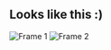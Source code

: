 ## Looks like this :)
![Frame 1](https://github.com/user-attachments/assets/c63f2b60-29f9-4ca5-9c2f-9563f0362e9f)
![Frame 2](https://github.com/user-attachments/assets/fcf2858f-7503-4429-972e-31ece6e885b6)

